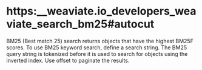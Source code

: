 # https:\_\_weaviate.io_developers_weaviate_search_bm25#autocut

BM25 (Best match 25) search returns objects that have the highest BM25F scores. To use BM25 keyword search, define a search string. The BM25 query string is tokenized before it is used to search for objects using the inverted index. Use offset to paginate the results.

